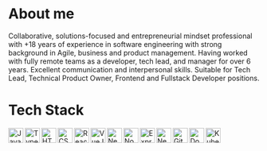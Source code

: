 # About me

Collaborative, solutions-focused and entrepreneurial mindset professional with +18 years of experience in software engineering with strong background in Agile, business and product management. Having worked with fully remote teams as a developer, tech lead, and manager for over 6 years. Excellent communication and interpersonal skills. Suitable for Tech Lead, Technical Product Owner, Frontend and Fullstack Developer positions.

# Tech Stack

<img align="left" alt="JavaScript" width="30px" src="https://cdn.jsdelivr.net/gh/devicons/devicon/icons/javascript/javascript-original.svg" />
<img align="left" alt="TypeScript" width="30px" src="https://cdn.jsdelivr.net/gh/devicons/devicon/icons/typescript/typescript-original.svg" />
<img align="left" alt="HTML 5" width="30px" src="https://cdn.jsdelivr.net/gh/devicons/devicon/icons/html5/html5-original.svg" />
<img align="left" alt="CSS 3" width="30px" src="https://cdn.jsdelivr.net/gh/devicons/devicon/icons/css3/css3-original.svg" />
<img align="left" alt="ReactJS" width="30px" src="https://cdn.jsdelivr.net/gh/devicons/devicon/icons/react/react-original.svg" />
<img align="left" alt="VueJS" width="30px" src="https://cdn.jsdelivr.net/gh/devicons/devicon/icons/vuejs/vuejs-original.svg" />
<img align="left" alt="NextJS" width="30px" src="https://cdn.jsdelivr.net/gh/devicons/devicon/icons/nextjs/nextjs-original.svg" />
<img align="left" alt="NodeJS" width="30px" src="https://cdn.jsdelivr.net/gh/devicons/devicon/icons/nodejs/nodejs-original.svg" />
<img align="left" alt="ExpressJS" width="30px" src="https://cdn.jsdelivr.net/gh/devicons/devicon/icons/express/express-original.svg" />
<img align="left" alt="NestJS" width="30px" src="https://cdn.jsdelivr.net/gh/devicons/devicon@latest/icons/nestjs/nestjs-original-wordmark.svg" />
<img align="left" alt="Git" width="30px" src="https://cdn.jsdelivr.net/gh/devicons/devicon/icons/git/git-original.svg" />
<img align="left" alt="Docker" width="30px" src="https://cdn.jsdelivr.net/gh/devicons/devicon/icons/docker/docker-original.svg" />
<img align="left" alt="Kubernetes" width="30px" src="https://cdn.jsdelivr.net/gh/devicons/devicon/icons/kubernetes/kubernetes-plain.svg" />
